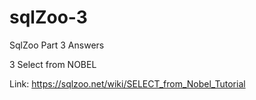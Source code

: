 # sqlZoo-3
SqlZoo Part 3 Answers

3 Select from NOBEL

Link: https://sqlzoo.net/wiki/SELECT_from_Nobel_Tutorial
